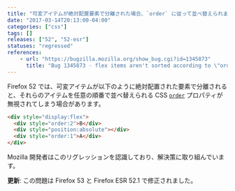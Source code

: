 ```yaml
---
title: "可変アイテムが絶対配置要素で分離された場合、`order` に従って並べ替えられません"
date: "2017-03-14T20:13:00-04:00"
categories: ["css"]
tags: []
releases: ["52", "52-esr"]
statuses: "regressed"
references:
    - url: "https://bugzilla.mozilla.org/show_bug.cgi?id=1345873"
      title: "Bug 1345873 - flex items aren't sorted according to \"order\", if they're separated by an abspos sibling"
---
```

Firefox 52 では、可変アイテムが以下のように絶対配置された要素で分離されると、それらのアイテムを任意の順番で並べ替えられる CSS [`order`](https://developer.mozilla.org/docs/Web/CSS/order) プロパティが無視されてしまう場合があります。

```html
<div style="display:flex">
  <div style="order:2">B</div>
  <div style="position:absolute"></div>
  <div style="order:1">A</div>
</div>
```

Mozilla 開発者はこのリグレッションを認識しており、解決策に取り組んでいます。

**更新**: この問題は Firefox 53 と Firefox ESR 52.1 で修正されました。
